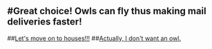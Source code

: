 #Great choice! Owls can fly thus making mail deliveries faster!
---
##[Let's move on to houses!!!](house.md)
##[Actually, I don't want an owl.](animal.md)